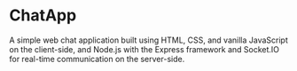 # ChatApp
A simple web chat application built using HTML, CSS, and vanilla JavaScript on the client-side, and Node.js with the Express framework and Socket.IO for real-time communication on the server-side.
